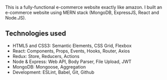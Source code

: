 

This is a fully-functional e-commerce website exactly like amazon. I built an e-commerce website using MERN stack (MongoDB, ExpressJS, React and Node.JS).


## Technologies used

- HTML5 and CSS3: Semantic Elements, CSS Grid, Flexbox
- React: Components, Props, Events, Hooks, Router, Axios
- Redux: Store, Reducers, Actions
- Node & Express: Web API, Body Parser, File Upload, JWT
- MongoDB: Mongoose, Aggregation
- Development: ESLint, Babel, Git, Github



